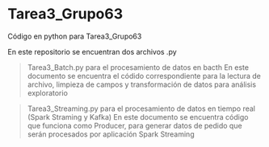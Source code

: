 # Tarea3_Grupo63
Código en python para Tarea3_Grupo63

En este repositorio se encuentran dos archivos .py

> Tarea3_Batch.py para el procesamiento de datos en bacth
En este documento se encuentra el códido correspondiente para la lectura de archivo, limpieza de campos y transformación de datos para análisis exploratorio

> Tarea3_Streaming.py para el procesamiento de datos en tiempo real (Spark Straming y Kafka)
En este documento se encuentra código que funciona como Producer, para generar datos de pedido que serán procesados por aplicación Spark Streaming


